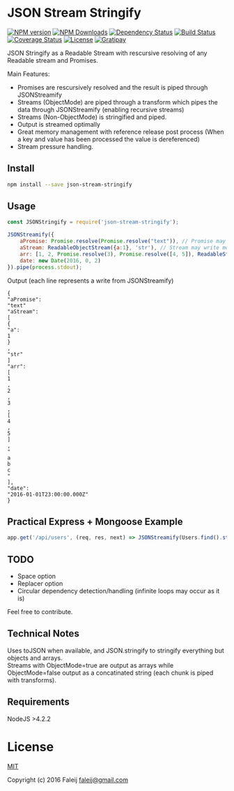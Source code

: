 # JSON Stream Stringify
[![NPM version][npm-image]][npm-url] [![NPM Downloads][downloads-image]][downloads-url] [![Dependency Status][dependency-image]][dependency-url] [![Build Status][travis-image]][travis-url] [![Coverage Status][coveralls-image]][coveralls-url] [![License][license-image]](LICENSE) [![Gratipay][gratipay-image]][gratipay-url]

JSON Stringify as a Readable Stream with rescursive resolving of any Readable stream and Promises.

Main Features:
- Promises are rescursively resolved and the result is piped through JSONStreamify
- Streams (ObjectMode) are piped through a transform which pipes the data through JSONStreamify (enabling recursive streams)
- Streams (Non-ObjectMode) is stringified and piped.
- Output is streamed optimally
- Great memory management with reference release post process (When a key and value has been processed the value is dereferenced)
- Stream pressure handling.

## Install

```bash
npm install --save json-stream-stringify
```

## Usage
```javascript
const JSONStringify = require('json-stream-stringify');

JSONStreamify({
    aPromise: Promise.resolve(Promise.resolve("text")), // Promise may resolve more promises and streams which will be consumed and resolved
    aStream: ReadableObjectStream({a:1}, 'str'), // Stream may write more streams and promises which will be consumed and resolved
    arr: [1, 2, Promise.resolve(3), Promise.resolve([4, 5]), ReadableStream('a', 'b', 'c')],
    date: new Date(2016, 0, 2)
}).pipe(process.stdout);

```
Output (each line represents a write from JSONStreamify)
```
{
"aPromise":
"text"
"aStream":
[
{
"a":
1
}
,
"str"
]
"arr":
[
1
,
2
,
3
,
[
4
,
5
]
,
"
a
b
c
"
],
"date":
"2016-01-01T23:00:00.000Z"
}
```

## Practical Express + Mongoose Example
```javascript
app.get('/api/users', (req, res, next) => JSONStreamify(Users.find().stream()).pipe(res));
```

## TODO
- Space option
- Replacer option
- Circular dependency detection/handling (infinite loops may occur as it is)

Feel free to contribute.

## Technical Notes
Uses toJSON when available, and JSON.stringify to stringify everything but objects and arrays.  
Streams with ObjectMode=true are output as arrays while ObjectMode=false output as a concatinated string (each chunk is piped with transforms).

## Requirements
NodeJS >4.2.2

# License
[MIT](LICENSE)

Copyright (c) 2016 Faleij [faleij@gmail.com](mailto:faleij@gmail.com)

[npm-image]: http://img.shields.io/npm/v/json-stream-stringify.svg
[npm-url]: https://npmjs.org/package/json-stream-stringify
[downloads-image]: https://img.shields.io/npm/dm/json-stream-stringify.svg
[downloads-url]: https://npmjs.org/package/json-stream-stringify
[dependency-image]: https://gemnasium.com/Faleij/json-stream-stringify.svg
[dependency-url]: https://gemnasium.com/Faleij/json-stream-stringify
[travis-image]: https://travis-ci.org/Faleij/json-stream-stringify.svg?branch=master
[travis-url]: https://travis-ci.org/Faleij/json-stream-stringify
[coveralls-image]: https://coveralls.io/repos/Faleij/json-stream-stringify/badge.svg?branch=master&service=github
[coveralls-url]: https://coveralls.io/github/Faleij/json-stream-stringify?branch=master
[license-image]: https://img.shields.io/badge/license-MIT-blue.svg
[gratipay-image]: https://img.shields.io/gratipay/faleij.svg
[gratipay-url]: https://gratipay.com/faleij/

